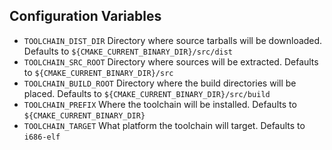 ## Configuration Variables
- `TOOLCHAIN_DIST_DIR` Directory where source tarballs will be downloaded. Defaults to `${CMAKE_CURRENT_BINARY_DIR}/src/dist`
- `TOOLCHAIN_SRC_ROOT` Directory where sources will be extracted. Defaults to `${CMAKE_CURRENT_BINARY_DIR}/src`
- `TOOLCHAIN_BUILD_ROOT` Directory where the build directories will be placed. Defaults to `${CMAKE_CURRENT_BINARY_DIR}/src/build`
- `TOOLCHAIN_PREFIX` Where the toolchain will be installed. Defaults to `${CMAKE_CURRENT_BINARY_DIR}`
- `TOOLCHAIN_TARGET` What platform the toolchain will target. Defaults to `i686-elf`
